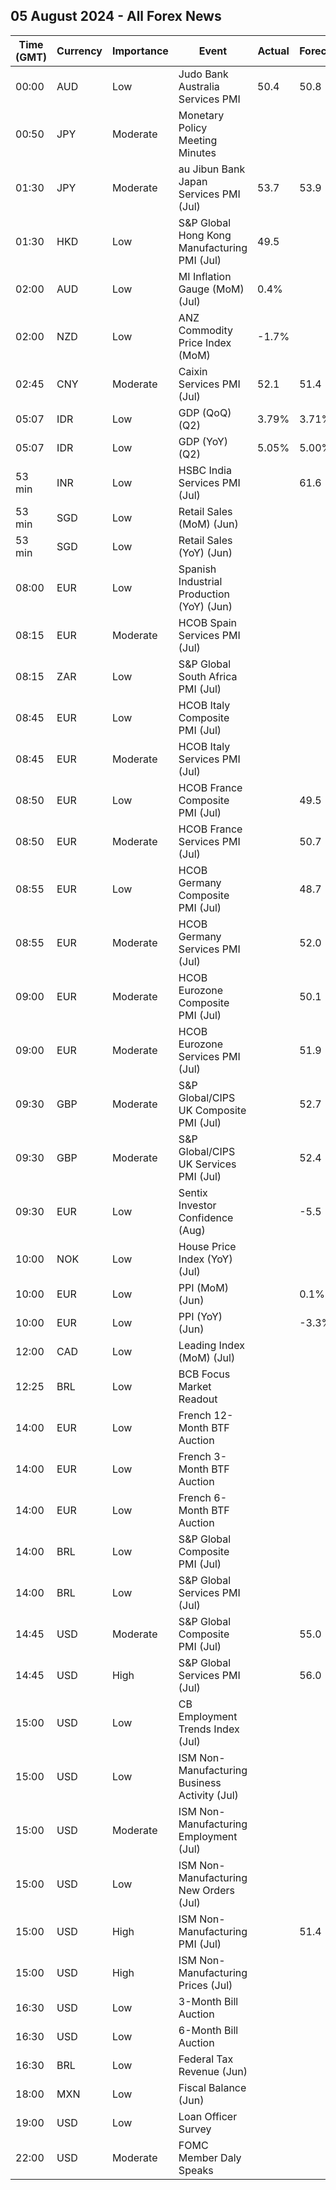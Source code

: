 ## 05 August 2024 - All Forex News

| Time (GMT) | Currency | Importance | Event | Actual | Forecast | Previous |
|------|----------|------------|-------|--------|----------|----------|
| 00:00 | AUD | Low | Judo Bank Australia Services PMI | 50.4 | 50.8 | 51.2 |
| 00:50 | JPY | Moderate | Monetary Policy Meeting Minutes |  |  |  |
| 01:30 | JPY | Moderate | au Jibun Bank Japan Services PMI (Jul) | 53.7 | 53.9 | 49.4 |
| 01:30 | HKD | Low | S&P Global Hong Kong Manufacturing PMI (Jul) | 49.5 |  | 48.2 |
| 02:00 | AUD | Low | MI Inflation Gauge (MoM) (Jul) | 0.4% |  | 0.3% |
| 02:00 | NZD | Low | ANZ Commodity Price Index (MoM) | -1.7% |  | 1.5% |
| 02:45 | CNY | Moderate | Caixin Services PMI (Jul) | 52.1 | 51.4 | 51.2 |
| 05:07 | IDR | Low | GDP (QoQ) (Q2) | 3.79% | 3.71% | -0.83% |
| 05:07 | IDR | Low | GDP (YoY) (Q2) | 5.05% | 5.00% | 5.11% |
| 53 min | INR | Low | HSBC India Services PMI (Jul) |  | 61.6 | 60.5 |
| 53 min | SGD | Low | Retail Sales (MoM) (Jun) |  |  | 2.4% |
| 53 min | SGD | Low | Retail Sales (YoY) (Jun) |  |  | 2.2% |
| 08:00 | EUR | Low | Spanish Industrial Production (YoY) (Jun) |  |  | 0.4% |
| 08:15 | EUR | Moderate | HCOB Spain Services PMI (Jul) |  |  | 56.8 |
| 08:15 | ZAR | Low | S&P Global South Africa PMI (Jul) |  |  | 49.2 |
| 08:45 | EUR | Low | HCOB Italy Composite PMI (Jul) |  |  | 51.3 |
| 08:45 | EUR | Moderate | HCOB Italy Services PMI (Jul) |  |  | 53.7 |
| 08:50 | EUR | Low | HCOB France Composite PMI (Jul) |  | 49.5 | 48.8 |
| 08:50 | EUR | Moderate | HCOB France Services PMI (Jul) |  | 50.7 | 49.6 |
| 08:55 | EUR | Low | HCOB Germany Composite PMI (Jul) |  | 48.7 | 50.4 |
| 08:55 | EUR | Moderate | HCOB Germany Services PMI (Jul) |  | 52.0 | 53.1 |
| 09:00 | EUR | Moderate | HCOB Eurozone Composite PMI (Jul) |  | 50.1 | 50.9 |
| 09:00 | EUR | Moderate | HCOB Eurozone Services PMI (Jul) |  | 51.9 | 52.8 |
| 09:30 | GBP | Moderate | S&P Global/CIPS UK Composite PMI (Jul) |  | 52.7 | 52.3 |
| 09:30 | GBP | Moderate | S&P Global/CIPS UK Services PMI (Jul) |  | 52.4 | 52.1 |
| 09:30 | EUR | Low | Sentix Investor Confidence (Aug) |  | -5.5 | -7.3 |
| 10:00 | NOK | Low | House Price Index (YoY) (Jul) |  |  | 2.20% |
| 10:00 | EUR | Low | PPI (MoM) (Jun) |  | 0.1% | -0.2% |
| 10:00 | EUR | Low | PPI (YoY) (Jun) |  | -3.3% | -4.2% |
| 12:00 | CAD | Low | Leading Index (MoM) (Jul) |  |  | 0.15% |
| 12:25 | BRL | Low | BCB Focus Market Readout |  |  |  |
| 14:00 | EUR | Low | French 12-Month BTF Auction |  |  | 3.252% |
| 14:00 | EUR | Low | French 3-Month BTF Auction |  |  | 3.610% |
| 14:00 | EUR | Low | French 6-Month BTF Auction |  |  | 3.456% |
| 14:00 | BRL | Low | S&P Global Composite PMI (Jul) |  |  | 54.1 |
| 14:00 | BRL | Low | S&P Global Services PMI (Jul) |  |  | 54.8 |
| 14:45 | USD | Moderate | S&P Global Composite PMI (Jul) |  | 55.0 | 54.8 |
| 14:45 | USD | High | S&P Global Services PMI (Jul) |  | 56.0 | 55.3 |
| 15:00 | USD | Low | CB Employment Trends Index (Jul) |  |  | 110.27 |
| 15:00 | USD | Low | ISM Non-Manufacturing Business Activity (Jul) |  |  | 49.6 |
| 15:00 | USD | Moderate | ISM Non-Manufacturing Employment (Jul) |  |  | 46.1 |
| 15:00 | USD | Low | ISM Non-Manufacturing New Orders (Jul) |  |  | 47.3 |
| 15:00 | USD | High | ISM Non-Manufacturing PMI (Jul) |  | 51.4 | 48.8 |
| 15:00 | USD | High | ISM Non-Manufacturing Prices (Jul) |  |  | 56.3 |
| 16:30 | USD | Low | 3-Month Bill Auction |  |  | 5.145% |
| 16:30 | USD | Low | 6-Month Bill Auction |  |  | 4.930% |
| 16:30 | BRL | Low | Federal Tax Revenue (Jun) |  |  | 202.90B |
| 18:00 | MXN | Low | Fiscal Balance (Jun) |  |  | -174.07B |
| 19:00 | USD | Low | Loan Officer Survey |  |  |  |
| 22:00 | USD | Moderate | FOMC Member Daly Speaks |  |  |  |
